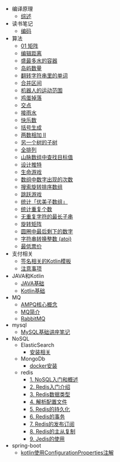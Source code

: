 - 编译原理
  - [综述](././编译原理/综述.md)
- 读书笔记
  - [编码](././读书笔记/编码.md)
- 算法
  - [01 矩阵](././算法/01%20矩阵.md)
  - [编辑距离](././算法/编辑距离.md)
  - [盛最多水的容器](././算法/盛最多水的容器.md)
  - [岛屿数量](././算法/岛屿数量.md)
  - [翻转字符串里的单词](././算法/翻转字符串里的单词.md)
  - [合并区间](././算法/合并区间.md)
  - [ 机器人的运动范围](././算法/%20机器人的运动范围.md)
  - [鸡蛋掉落](././算法/鸡蛋掉落.md)
  - [交点](././算法/交点.md)
  - [接雨水](././算法/接雨水.md)
  - [快乐数](././算法/快乐数.md)
  - [括号生成](././算法/括号生成.md)
  - [两数相加 II](././算法/两数相加%20II.md)
  - [另一个树的子树](././算法/另一个树的子树.md)
  - [全排列](././算法/全排列.md)
  - [山脉数组中查找目标值](././算法/山脉数组中查找目标值.md)
  - [设计推特](././算法/设计推特.md)
  - [生命游戏](././算法/生命游戏.md)
  - [数组中数字出现的次数](././算法/数组中数字出现的次数.md)
  - [搜索旋转排序数组](././算法/搜索旋转排序数组.md)
  - [跳跃游戏](././算法/跳跃游戏.md)
  - [统计「优美子数组」](././算法/统计「优美子数组」.md)
  - [统计重复个数](././算法/统计重复个数.md)
  - [无重复字符的最长子串](././算法/无重复字符的最长子串.md)
  - [旋转矩阵](././算法/旋转矩阵.md)
  - [圆圈中最后剩下的数字](././算法/圆圈中最后剩下的数字.md)
  - [字符串转换整数 (atoi)](././算法/字符串转换整数%20(atoi).md)
  - [最低票价](././算法/最低票价.md)
- 支付相关
  - [签名相关的Kotlin模板](././支付相关/签名相关的Kotlin模板.md)
  - [注意事项](././支付相关/注意事项.md)
- JAVA和Kotlin
  - [JAVA基础](././JAVA和Kotlin/JAVA基础.md)
  - [Kotlin基础](././JAVA和Kotlin/Kotlin基础.md)
- MQ
  - [AMPQ核心概念](././MQ/AMPQ核心概念.md)
  - [MQ简介](././MQ/MQ简介.md)
  - [RabbitMQ](././MQ/RabbitMQ.md)
- mysql
  - [MySQL基础讲座笔记](././mysql/MySQL基础讲座笔记.md)
- NoSQL
  - ElasticSearch
    - [安装相关](././NoSQL/ElasticSearch/安装相关.md)
  - MongoDb
    - [docker安装](././NoSQL/MongoDb/docker安装.md)
  - redis
    - [1. NoSQL入门和概述](././NoSQL/redis/1.%20NoSQL入门和概述.md)
    - [2. Redis入门介绍](././NoSQL/redis/2.%20Redis入门介绍.md)
    - [3. Redis数据类型](././NoSQL/redis/3.%20Redis数据类型.md)
    - [4. 解析配置文件](././NoSQL/redis/4.%20解析配置文件.md)
    - [5. Redis的持久化](././NoSQL/redis/5.%20Redis的持久化.md)
    - [6. Redis的事务](././NoSQL/redis/6.%20Redis的事务.md)
    - [7. Redis的发布订阅](././NoSQL/redis/7.%20Redis的发布订阅.md)
    - [8. Redis的主从复制](././NoSQL/redis/8.%20Redis的主从复制.md)
    - [9. Jedis的使用](././NoSQL/redis/9.%20Jedis的使用.md)
- spring-boot
  - [kotlin使用ConfigurationProperties注解](././spring-boot/kotlin使用ConfigurationProperties注解.md)
